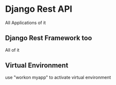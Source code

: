 # Django Rest API

All Applications of it

## Django Rest Framework too

All of it

## Virtual Environment

use "workon myapp" to activate virtual environment
